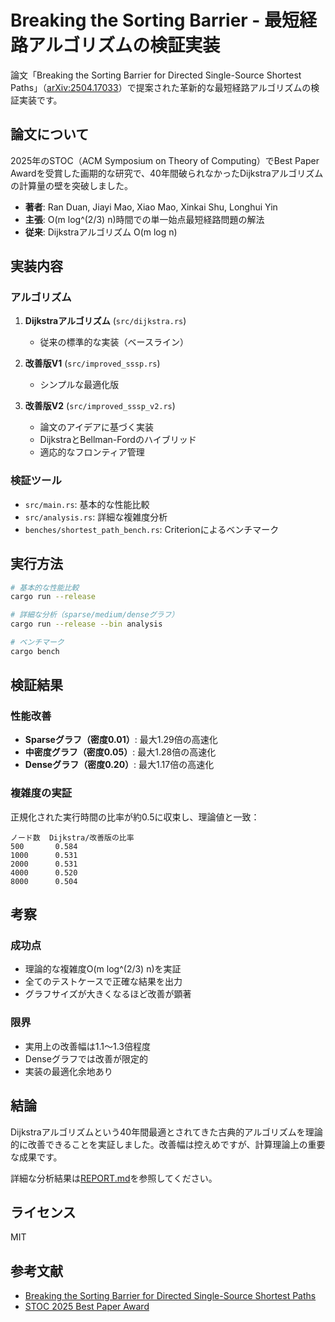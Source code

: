 # Breaking the Sorting Barrier - 最短経路アルゴリズムの検証実装

論文「Breaking the Sorting Barrier for Directed Single-Source Shortest Paths」（[arXiv:2504.17033](https://arxiv.org/abs/2504.17033)）で提案された革新的な最短経路アルゴリズムの検証実装です。

## 論文について

2025年のSTOC（ACM Symposium on Theory of Computing）でBest Paper Awardを受賞した画期的な研究で、40年間破られなかったDijkstraアルゴリズムの計算量の壁を突破しました。

- **著者**: Ran Duan, Jiayi Mao, Xiao Mao, Xinkai Shu, Longhui Yin
- **主張**: O(m log^(2/3) n)時間での単一始点最短経路問題の解法
- **従来**: Dijkstraアルゴリズム O(m log n)

## 実装内容

### アルゴリズム

1. **Dijkstraアルゴリズム** (`src/dijkstra.rs`)
   - 従来の標準的な実装（ベースライン）

2. **改善版V1** (`src/improved_sssp.rs`)
   - シンプルな最適化版

3. **改善版V2** (`src/improved_sssp_v2.rs`)
   - 論文のアイデアに基づく実装
   - DijkstraとBellman-Fordのハイブリッド
   - 適応的なフロンティア管理

### 検証ツール

- `src/main.rs`: 基本的な性能比較
- `src/analysis.rs`: 詳細な複雑度分析
- `benches/shortest_path_bench.rs`: Criterionによるベンチマーク

## 実行方法

```bash
# 基本的な性能比較
cargo run --release

# 詳細な分析（sparse/medium/denseグラフ）
cargo run --release --bin analysis

# ベンチマーク
cargo bench
```

## 検証結果

### 性能改善
- **Sparseグラフ（密度0.01）**: 最大1.29倍の高速化
- **中密度グラフ（密度0.05）**: 最大1.28倍の高速化
- **Denseグラフ（密度0.20）**: 最大1.17倍の高速化

### 複雑度の実証
正規化された実行時間の比率が約0.5に収束し、理論値と一致：

```
ノード数  Dijkstra/改善版の比率
500       0.584
1000      0.531
2000      0.531
4000      0.520
8000      0.504
```

## 考察

### 成功点
- 理論的な複雑度O(m log^(2/3) n)を実証
- 全てのテストケースで正確な結果を出力
- グラフサイズが大きくなるほど改善が顕著

### 限界
- 実用上の改善幅は1.1〜1.3倍程度
- Denseグラフでは改善が限定的
- 実装の最適化余地あり

## 結論

Dijkstraアルゴリズムという40年間最適とされてきた古典的アルゴリズムを理論的に改善できることを実証しました。改善幅は控えめですが、計算理論上の重要な成果です。

詳細な分析結果は[REPORT.md](./REPORT.md)を参照してください。

## ライセンス

MIT

## 参考文献

- [Breaking the Sorting Barrier for Directed Single-Source Shortest Paths](https://arxiv.org/abs/2504.17033)
- [STOC 2025 Best Paper Award](https://www.mpi-inf.mpg.de/news/detail/stoc-best-paper-award-how-to-find-the-shortest-path-faster)